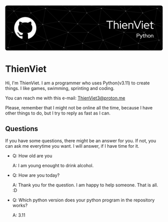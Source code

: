 ![ThienViet's Banner](https://github.com/ThienVie/ThienVie/blob/main/github-header-image-2.png)

# ThienViet
Hi, I'm ThienViet. I am a programmer who uses Python(v3.11) to create things. I like games, swimming, sprinting and coding.

You can reach me with this e-mail: ThienViet3@proton.me

Please, remember that I might not be online all the time, because I have other things to do, but I try to reply as fast as I can.

Questions
--------------------------------

If you have some questions, there might be an answer for you. If not, you can ask me everytime you want. I will answer, if I have time for it.

* Q: How old are you

  A: I am young enought to drink alcohol.


* Q: How are you today?

  A: Thank you for the question. I am happy to help someone. That is all. :D


* Q: Which python version does your python program in the repository works?

  A: 3.11

<!---
ThienVie/ThienVie is a ✨ special ✨ repository because its `README.md` (this file) appears on your GitHub profile.
You can click the Preview link to take a look at your changes.
--->
